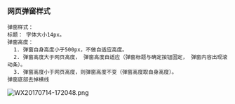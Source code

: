 ### 网页弹窗样式 ###   

```
弹窗样式：
标题： 字体大小14px。
弹窗高度：
  1. 弹窗自身高度小于500px，不做自适应高度。
  2. 弹窗高度大于网页高度， 弹窗高度自适应（弹窗标题与确定按钮固定， 弹窗内容出现滚动条）。
  3. 弹窗高度小于网页高度，则弹窗高度不变（弹窗高度取自身高度）。
弹窗底部去掉横线

``` 

![WX20170714-172048.png](https://bitbucket.org/repo/oE6yEX/images/1947977201-WX20170714-172048.png)